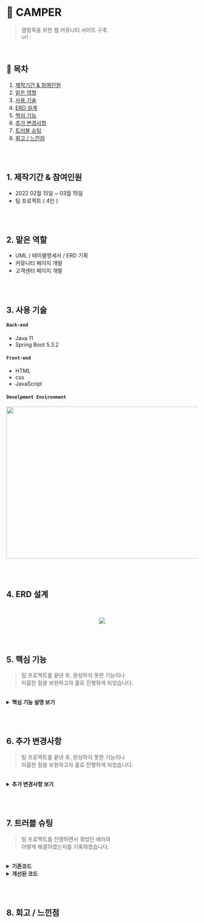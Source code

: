 # :pushpin: CAMPER
> 캠핑족을 위한 웹 커뮤니티 사이트 구축  
> url : 

</br>

## :bookmark: 목차
1. [제작기간 & 참여인원](#1-제작기간--참여인원)
2. [맡은 역할](#2-맡은-역할)
3. [사용 기술](#3-사용-기술)
4. [ERD 설계](#4-ERD-설계)
5. [핵심 기능](#5-핵심-기능)
6. [추가 변경사항](#6-추가-변경사항)
7. [트러블 슈팅](#7-트러블-슈팅)
8. [회고 / 느낀점](#8-회고--느낀점)

</br></br>

## 1. 제작기간 & 참여인원
- 2022 02월 15일 ~ 03월 15일
- 팀 프로젝트 ( 4인 )

</br></br>

## 2. 맡은 역할
- UML / 테이블명세서 / ERD 기획
- 커뮤니티 페이지 개발
- 고객센터 페이지 개발

</br></br>

## 3. 사용 기술
#### `Back-end`
  - Java 11
  - Spring Boot 5.3.2

#### `Front-end`
  - HTML
  - css
  - JavaScript

#### `Develpment Environment`
<p align="center">
<img src="https://user-images.githubusercontent.com/107043926/173319952-bf310141-537e-4820-88dc-05bb27d17615.png"
     width="1000" height="400">
</p>

</br></br>

## 4. ERD 설계
<br/>
<p align="center">
<img src="https://user-images.githubusercontent.com/107043926/173349847-2f931a2d-9fdb-49c1-907f-73e442e0a997.png">
</p>

</br></br>

## 5. 핵심 기능
> 팀 프로젝트를 끝낸 후, 완성하지 못한 기능이나  
> 미흡한 점을 보완하고자 홀로 진행하게 되었습니다.

</br>

<details>
<summary><b>핵심 기능 설명 보기</b></summary>
<div markdown="1">
  
<div>
</details>
  
</br></br>


## 6. 추가 변경사항
> 팀 프로젝트를 끝낸 후, 완성하지 못한 기능이나  
> 미흡한 점을 보완하고자 홀로 진행하게 되었습니다.

</br>

<details>
<summary><b>추가 변경사항 보기</b></summary>
<div markdown="1">

#### 6-1 커뮤니티 게시판 MyBatis 프레임워크로 변경
  SQL문이 프로그래밍 소스 코드로부터 완전히 분리되어 아래 3가지 기능이 향상되므로  
  변경이 필수라고 생각했고 추가 진행사항으로 결정하고 실행에 옮겼습니다.
  - 생산성 향상
  - 유지보수성 향상
  - 이식성 향상
  
  </br>
  
#### 6-2 구현하지 못했던 게시물 검색 기능
  프로젝트 구현 당시 다른 팀원이 검색기능을 구현 못했지만, 검색기능은 게시판 있어서  
  필수인 기능이라고 생각했고 추가 진행사항으로 결정하고 실행에 옮겼습니다.
  
  </br>
  
#### 6-3 서버 구축 및 배포
  

<div>
</details>
  
</br></br>

## 7. 트러블 슈팅
> 팀 프로젝트를 진행하면서 겪었던 에러와  
> 어떻게 해결하였는지를 기록하였습니다.

</br>

<details>
<summary><b>기존코드</b></summary>
<div markdown="1">
</div>
</details>

<details>
<summary><b>개선된 코드</b></summary>
<div markdown="1">
</div>
</details>

</br></br>

## 8. 회고 / 느낀점

</br></br>
